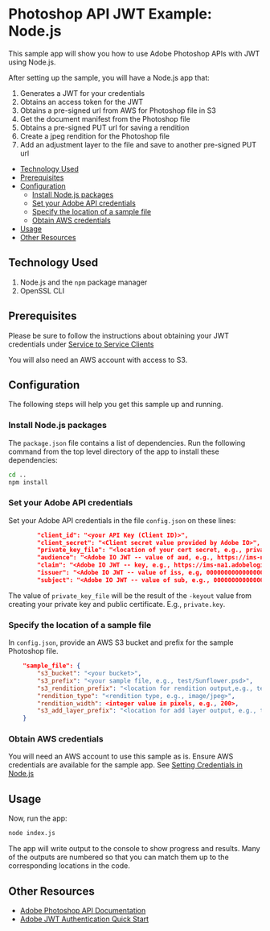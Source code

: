# Photoshop API JWT Example: Node.js

This sample app will show you how to use Adobe Photoshop APIs with JWT using Node.js.

After setting up the sample, you will have a Node.js app that:

1. Generates a JWT for your credentials
1. Obtains an access token for the JWT
1. Obtains a pre-signed url from AWS for Photoshop file in S3
1. Get the document manifest from the Photoshop file
1. Obtains a pre-signed PUT url for saving a rendition
1. Create a jpeg rendition for the Photoshop file
1. Add an adjustment layer to the file and save to another pre-signed PUT url

<!-- $ doctoc ./readme.md --title "## Contents" --entryprefix 1. --gitlab --maxlevel 3 -->
<!-- START doctoc generated TOC please keep comment here to allow auto update -->
<!-- DON'T EDIT THIS SECTION, INSTEAD RE-RUN doctoc TO UPDATE -->


- [Technology Used](#technology-used)
- [Prerequisites](#prerequisites)
- [Configuration](#configuration)
  - [Install Node.js packages](#install-nodejs-packages)
  - [Set your Adobe API credentials](#set-your-adobe-api-credentials)
  - [Specify the location of a sample file](#specify-the-location-of-a-sample-file)
  - [Obtain AWS credentials](#obtain-aws-credentials)
- [Usage](#usage)
- [Other Resources](#other-resources)

<!-- END doctoc generated TOC please keep comment here to allow auto update -->

## Technology Used

1. Node.js and the `npm` package manager
1. OpenSSL CLI

## Prerequisites

Please be sure to follow the instructions about obtaining your JWT credentials under [Service to Service Clients](https://github.com/adobe/photoshop-api-docs/blob/master/README.md#service-to-service-clients)

You will also need an AWS account with access to S3.

## Configuration

The following steps will help you get this sample up and running.

### Install Node.js packages

The `package.json` file contains a list of dependencies. Run the following command from the top level directory of the app to install these dependencies:

```bash
cd ..
npm install
```

### Set your Adobe API credentials

Set your Adobe API credentials in the file `config.json` on these lines:

```json
        "client_id": "<your API Key (Client ID)>",
        "client_secret": "<Client secret value provided by Adobe IO>",
        "private_key_file": "<location of your cert secret, e.g., private.key>",
        "audience": "<Adobe IO JWT -- value of aud, e.g., https://ims-na1.adobelogin.com/c/000000000000000000000000>",
        "claim": "<Adobe IO JWT -- key, e.g., https://ims-na1.adobelogin.com/s/ent_default_sdk>",
        "issuer": "<Adobe IO JWT -- value of iss, e.g, 000000000000000000000000@AdobeOrg>",
        "subject": "<Adobe IO JWT -- value of sub, e.g., 000000000000000000000000@techacct.adobe.com>"
```

The value of `private_key_file` will be the result of the `-keyout` value from creating your private key and public certificate. E.g., `private.key`.

### Specify the location of a sample file

In `config.json`, provide an AWS S3 bucket and prefix for the sample Photoshop file.

```json
    "sample_file": {
        "s3_bucket": "<your bucket>",
        "s3_prefix": "<your sample file, e.g., test/Sunflower.psd>",
        "s3_rendition_prefix": "<location for rendition output,e.g., test/Sunflower-out-200.jpg>",
        "rendition_type": "<rendition type, e.g., image/jpeg>",
        "rendition_width": <integer value in pixels, e.g., 200>,
        "s3_add_layer_prefix": "<location for add layer output, e.g., test/Sunflower-out-add-layer.jpg>"
    }
```

### Obtain AWS credentials

You will need an AWS account to use this sample as is. Ensure AWS credentials are available for the sample app. See [Setting Credentials in Node.js](https://docs.aws.amazon.com/sdk-for-javascript/v2/developer-guide/setting-credentials-node.html)

## Usage

Now, run the app:

```bash
node index.js
```

The app will write output to the console to show progress and results. Many of the outputs are numbered so that you can match them up to the corresponding locations in the code.

## Other Resources

- [Adobe Photoshop API Documentation](https://github.com/adobe/photoshop-api-docs)
- [Adobe JWT Authentication Quick Start](https://github.com/adobeio/adobeio-documentation/blob/master/auth/JWTAuthenticationQuickStart.md)
